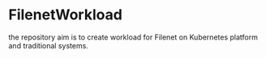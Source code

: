 # FilenetWorkload
the repository aim is to create workload for Filenet on Kubernetes platform and traditional systems. 

